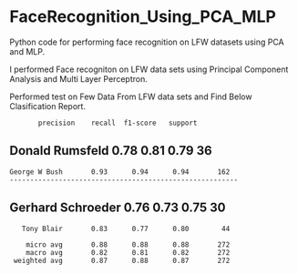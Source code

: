 # FaceRecognition_Using_PCA_MLP
Python code for performing face recognition on LFW datasets using PCA and MLP.

I performed Face recogniton on LFW data sets using Principal Component Analysis and Multi Layer Perceptron.

Performed test on Few Data From LFW data sets and Find Below Clasification Report.

           precision    recall  f1-score   support

  Donald Rumsfeld       0.78      0.81      0.79        36 
  ---------------------------------------------------------
    George W Bush       0.93      0.94      0.94       162
    --------------------------------------------------------
Gerhard Schroeder       0.76      0.73      0.75        30
----------------------------------------------------------
       Tony Blair       0.83      0.77      0.80        44

        micro avg       0.88      0.88      0.88       272
        macro avg       0.82      0.81      0.82       272
     weighted avg       0.87      0.88      0.87       272
